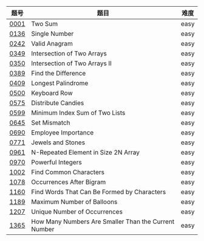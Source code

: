 | 题号 | 题目 | 难度 |
| --- | --- | --- |
| [0001](0001.two-sum/) | Two Sum | easy | 
| [0136](0136.single-number/) | Single Number | easy |
| [0242](0242.valid-anagram) | Valid Anagram | easy |
| [0349](0349.intersection-of-two-arrays) | Intersection of Two Arrays | easy |
| [0350](0350.intersection-of-two-arrays-ii) | Intersection of Two Arrays II | easy |
| [0389](0389.find-the-difference) | Find the Difference | easy |
| [0409](0409.longest-palindrome) | Longest Palindrome | easy |
| [0500](0500.keyboard-row) | Keyboard Row | easy |
| [0575](0575.distribute-candies) | Distribute Candies | easy |
| [0599](0599.minimum-index-sum-of-two-lists) | Minimum Index Sum of Two Lists | easy |
| [0645](0645.set-mismatch) | Set Mismatch | easy |
| [0690](0690.employee-importance) | Employee Importance | easy |
| [0771](0771.jewels-and-stones) | Jewels and Stones | easy |
| [0961](0961.n-repeated-element-in-size-2n-array) | N-Repeated Element in Size 2N Array | easy |
| [0970](0970.powerful-integers/) | Powerful Integers | easy |
| [1002](1002.find-common-characters/)  |Find Common Characters | easy |
| [1078](1078.occurrences-after-bigram/) |  Occurrences After Bigram | easy |
| [1160](1160.find-words-that-can-be-formed-by-characters/) | Find Words That Can Be Formed by Characters | easy |
| [1189](1189.maximum-number-of-balloons/) | Maximum Number of Balloons | easy |
| [1207](1207.unique-number-of-occurrences/) | Unique Number of Occurrences | easy |
| [1365](1365.how-many-numbers-are-smaller-than-the-current-number) | How Many Numbers Are Smaller Than the Current Number | easy |
